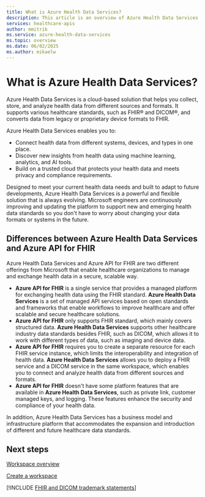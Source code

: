```yaml
---
title: What is Azure Health Data Services?
description: This article is an overview of Azure Health Data Services. 
services: healthcare-apis
author: mmitrik
ms.service: azure-health-data-services
ms.topic: overview
ms.date: 06/02/2025
ms.author: mikaelw
---
```


# What is Azure Health Data Services?

Azure Health Data Services is a cloud-based solution that helps you collect, store, and analyze health data from different sources and formats. It supports various healthcare standards, such as FHIR&reg; and DICOM&reg;, and converts data from legacy or proprietary device formats to FHIR. 

Azure Health Data Services enables you to:

- Connect health data from different systems, devices, and types in one place.
- Discover new insights from health data using machine learning, analytics, and AI tools.
- Build on a trusted cloud that protects your health data and meets privacy and compliance requirements.

Designed to meet your current health data needs and built to adapt to future developments, Azure Health Data Services is a powerful and flexible solution that is always evolving. Microsoft engineers are continuously improving and updating the platform to support new and emerging health data standards so you don't have to worry about changing your data formats or systems in the future.

## Differences between Azure Health Data Services and Azure API for FHIR

Azure Health Data Services and Azure API for FHIR are two different offerings from Microsoft that enable healthcare organizations to manage and exchange health data in a secure, scalable way.

- **Azure API for FHIR** is a single service that provides a managed platform for exchanging health data using the FHIR standard. **Azure Health Data Services** is a set of managed API services based on open standards and frameworks that enable workflows to improve healthcare and offer scalable and secure healthcare solutions.
- **Azure API for FHIR** only supports FHIR standard, which mainly covers structured data. **Azure Health Data Services** supports other healthcare industry data standards besides FHIR, such as DICOM, which allows it to work with different types of data, such as imaging and device data.
- **Azure API for FHIR** requires you to create a separate resource for each FHIR service instance, which limits the interoperability and integration of health data. **Azure Health Data Services** allows you to deploy a FHIR service and a DICOM service in the same workspace, which enables you to connect and analyze health data from different sources and formats.
- **Azure API for FHIR** doesn't have some platform features that are available in **Azure Health Data Services**, such as private link, customer managed keys, and logging. These features enhance the security and compliance of your health data.
 
In addition, Azure Health Data Services has a business model and infrastructure platform that accommodates the expansion and introduction of different and future healthcare data standards.

## Next steps

[Workspace overview](workspace-overview.md)

[Create a workspace](healthcare-apis-quickstart.md)

[!INCLUDE [FHIR and DICOM trademark statements](./includes/healthcare-apis-fhir-dicom-trademark.md)]
